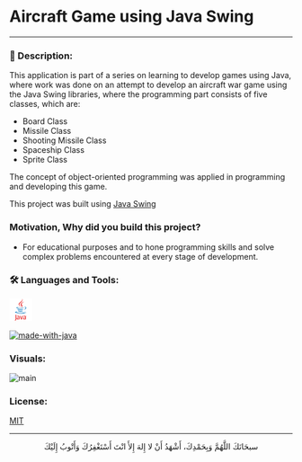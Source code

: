 # Aircraft Game using Java Swing
---
### 📝 Description: 
This application is part of a series on learning to develop games using Java, where work was done on an attempt to develop an aircraft war game using the Java Swing libraries, where the programming part consists of five classes, which are:

* Board Class
* Missile Class
* Shooting Missile Class
* Spaceship Class
* Sprite Class

The concept of object-oriented programming was applied in programming and developing this game.

This project was built using [Java Swing](https://docs.oracle.com/javase/7/docs/api/javax/swing/package-summary.html)

### Motivation, Why did you build this project?
* For educational purposes and to hone programming skills and solve complex problems encountered at every stage of development.

### 🛠️ Languages and Tools:
<div>
  <img src="https://github.com/devicons/devicon/blob/master/icons/java/java-original-wordmark.svg" title="Java" alt="Java" width="40" height="40"/>&nbsp;
  
  [![made-with-java](https://img.shields.io/badge/Made%20with-Java-1f425f.svg)](https://www.java.com)
</div>

### Visuals:

![main](https://github.com/AbikoAzh/Java-Swing-Games-Moving-Sprite/assets/165510364/37771c92-6259-47b0-9d8d-772bf1bdae22)

### License:
[MIT](https://choosealicense.com/licenses/mit/)

---
<div align="center">
    سبحَانَكَ اللَّهُمَّ وَبِحَمْدِكَ، أَشْهَدُ أَنْ لا إِلهَ إِلأَ انْتَ أَسْتَغْفِرُكَ وَأَتْوبُ إِلَيْكَ
</div>
